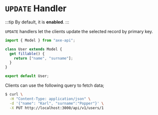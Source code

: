 # `UPDATE` Handler

:::tip
By default, it is **enabled**.
:::

`UPDATE` handlers let the clients update the selected record by primary key.

```ts
import { Model } from "axe-api";

class User extends Model {
  get fillable() {
    return ["name", "surname"];
  }
}

export default User;
```

Clients can use the following query to fetch data;

```bash
$ curl \
  -H "Content-Type: application/json" \
  -d '{"name": "Karl", "surname":"Popper"}' \
  -X PUT http://localhost:3000/api/v1/users/1
```
